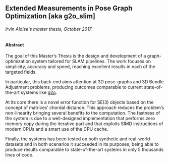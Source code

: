 ## Extended Measurements in Pose Graph Optimization [aka g2o_slim]
###### Irvin Aloise's master thesis, October 2017

#### Abstract
The goal of this Master’s Thesis is the design and development of a graph-optimization system tailored for SLAM pipelines. The work focuses on simplicity, accuracy and speed, reaching excellent results in each of the targeted fields.

In particular, this back-end aims attention at 3D pose-graphs and 3D Bundle Adjustment problems, producing outcomes comparable to current state-of-the-art systems like [g2o](https://github.com/RainerKuemmerle/g2o).

At its core there is a novel error function for SE(3) objects based on the concept of matrices’ chordal distance. This approach reduces the problem’s non-linearity bringing several benefits to the computation. The fastness of the system is due to a well-designed implementation that performs zero memory copy during the iterative part and that exploits SIMD instructions of modern CPUs and a smart use of the CPU cache.

Finally, the systems has been tested on both synthetic and real-world datasets and in both scenarios it succeeded in its purposes, being able to produce results comparable to state-of-the-art systems in only 5 thousands lines of code.
